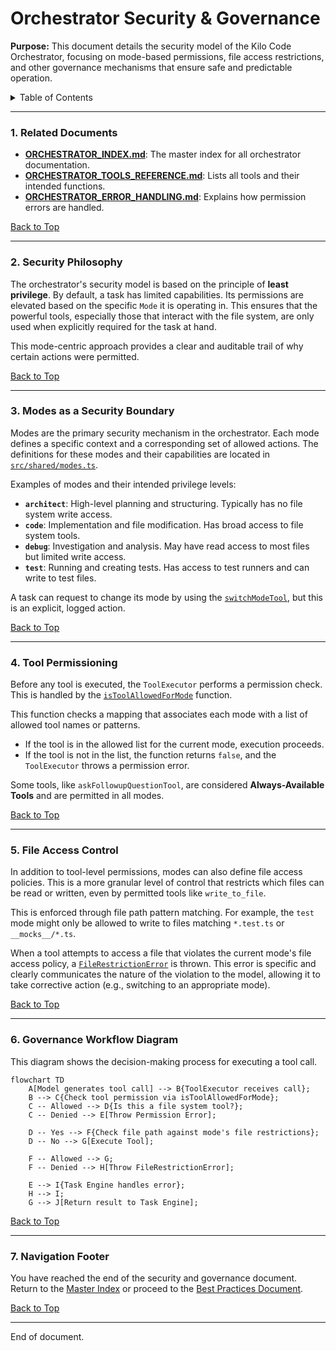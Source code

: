 # Orchestrator Security & Governance

**Purpose:** This document details the security model of the Kilo Code Orchestrator, focusing on mode-based permissions, file access restrictions, and other governance mechanisms that ensure safe and predictable operation.

<details>
<summary>Table of Contents</summary>

- [1. Related Documents](#related-documents)
- [2. Security Philosophy](#security-philosophy)
- [3. Modes as a Security Boundary](#modes-as-a-security-boundary)
- [4. Tool Permissioning](#tool-permissioning)
- [5. File Access Control](#file-access-control)
- [6. Governance Workflow Diagram](#governance-workflow-diagram)
- [7. Navigation Footer](#navigation-footer)

</details>

---

### 1. Related Documents

<a id="related-documents"></a>

- **[ORCHESTRATOR_INDEX.md](ORCHESTRATOR_INDEX.md)**: The master index for all orchestrator documentation.
- **[ORCHESTRATOR_TOOLS_REFERENCE.md](ORCHESTRATOR_TOOLS_REFERENCE.md)**: Lists all tools and their intended functions.
- **[ORCHESTRATOR_ERROR_HANDLING.md](ORCHESTRATOR_ERROR_HANDLING.md)**: Explains how permission errors are handled.

[Back to Top](#orchestrator-security--governance)

---

### 2. Security Philosophy

<a id="security-philosophy"></a>

The orchestrator's security model is based on the principle of **least privilege**. By default, a task has limited capabilities. Its permissions are elevated based on the specific `Mode` it is operating in. This ensures that the powerful tools, especially those that interact with the file system, are only used when explicitly required for the task at hand.

This mode-centric approach provides a clear and auditable trail of why certain actions were permitted.

[Back to Top](#orchestrator-security--governance)

---

### 3. Modes as a Security Boundary

<a id="modes-as-a-security-boundary"></a>

Modes are the primary security mechanism in the orchestrator. Each mode defines a specific context and a corresponding set of allowed actions. The definitions for these modes and their capabilities are located in [`src/shared/modes.ts`](src/shared/modes.ts:69).

Examples of modes and their intended privilege levels:

- **`architect`**: High-level planning and structuring. Typically has no file system write access.
- **`code`**: Implementation and file modification. Has broad access to file system tools.
- **`debug`**: Investigation and analysis. May have read access to most files but limited write access.
- **`test`**: Running and creating tests. Has access to test runners and can write to test files.

A task can request to change its mode by using the [`switchModeTool`](src/core/tools/switchModeTool.ts:8), but this is an explicit, logged action.

[Back to Top](#orchestrator-security--governance)

---

### 4. Tool Permissioning

<a id="tool-permissioning"></a>

Before any tool is executed, the `ToolExecutor` performs a permission check. This is handled by the [`isToolAllowedForMode`](src/shared/modes.ts:167) function.

This function checks a mapping that associates each mode with a list of allowed tool names or patterns.

- If the tool is in the allowed list for the current mode, execution proceeds.
- If the tool is not in the list, the function returns `false`, and the `ToolExecutor` throws a permission error.

Some tools, like `askFollowupQuestionTool`, are considered **Always-Available Tools** and are permitted in all modes.

[Back to Top](#orchestrator-security--governance)

---

### 5. File Access Control

<a id="file-access-control"></a>

In addition to tool-level permissions, modes can also define file access policies. This is a more granular level of control that restricts which files can be read or written, even by permitted tools like `write_to_file`.

This is enforced through file path pattern matching. For example, the `test` mode might only be allowed to write to files matching `*.test.ts` or `__mocks__/*.ts`.

When a tool attempts to access a file that violates the current mode's file access policy, a [`FileRestrictionError`](src/shared/modes.ts:157) is thrown. This error is specific and clearly communicates the nature of the violation to the model, allowing it to take corrective action (e.g., switching to an appropriate mode).

[Back to Top](#orchestrator-security--governance)

---

### 6. Governance Workflow Diagram

<a id="governance-workflow-diagram"></a>

This diagram shows the decision-making process for executing a tool call.

```mermaid
flowchart TD
    A[Model generates tool call] --> B{ToolExecutor receives call};
    B --> C{Check tool permission via isToolAllowedForMode};
    C -- Allowed --> D{Is this a file system tool?};
    C -- Denied --> E[Throw Permission Error];

    D -- Yes --> F{Check file path against mode's file restrictions};
    D -- No --> G[Execute Tool];

    F -- Allowed --> G;
    F -- Denied --> H[Throw FileRestrictionError];

    E --> I{Task Engine handles error};
    H --> I;
    G --> J[Return result to Task Engine];
```

[Back to Top](#orchestrator-security--governance)

---

### 7. Navigation Footer

<a id="navigation-footer"></a>

You have reached the end of the security and governance document. Return to the [Master Index](ORCHESTRATOR_INDEX.md) or proceed to the [Best Practices Document](ORCHESTRATOR_BEST_PRACTICES.md).

[Back to Top](#orchestrator-security--governance)

---

End of document.
